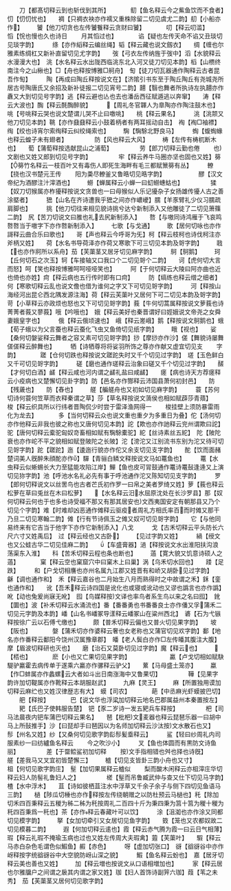 <!-- { "loadSidebar": true } -->
　　刀【都髙切释云到也斩伐到其所】　　　　鱽【鱼名释云今之鮆鱼饮而不食者】忉【忉忉忧也】　　裯【只裯衣袂亦作襦又重株除留二切见虞尤二韵】舠【小船亦作】
　　饕【他刀切贪也左传饕餮释云贪财曰饕】　　　　叨【释云叨滥】　　　慆【恱也慢也久也诗日
　　月其慆过也】　　　　谄【疑也左传天命不谄又丑琰切见琰字韵】　　　绦【亦作縚释云编丝绳】韬【释云藏也说文劔衣】　　绸【缠也尔雅素练绸杠又新补直留切见尤字韵】　　弢【弓衣左传纳旌于弢中】滔【水貌释云水漫漫大也】　洮【水名释云水出陇西临洮东北入河又徒刀切见本韵】槄【山槚终南注今之山楸也】□【舟也释按博雅□舸舟】　匋【徒刀切瓦器通作陶释云古者昆吾作匋】　　　陶【再成曰陶丘释按说文在】【济隂引书东至于陶丘陶丘有尧城尧所居古号陶唐氏又余招及新补徒报二切见宵号二韵】翿【翳也舞者所执诗左执翿亦作纛又大到切见号字韵】逃【释云避也亾也去也潘岳西征赋遁逃以奔窜】　　涛【释云大波也】醄【释云酕醄醉貌】　　　【周礼冬官韗人为臯陶亦作陶注鼓木也】　　　咷【号咷释云哭也说文楚谓儿哭不止曰噭咷】　　桃【释云果名】　　　洮【洮颒又他刀切见本韵】鞉【亦作鼗鼗释云小鼓着柄者有两耳摇动自击】　裪【裪□袖褾】　　　绹【绞也诗宵尔索绹释云纠绞绳索也】
　　騊【騊駼北野良马】　　　蜪【蝮蜪蝝也释云蝗子未有翅者】　　　　　防【风也释云大风】
　　梼【左传有梼杌断木也】　　萄【蒲萄释按选献昆山之浦萄】　　　　　劳【郎刀切释云勤也倦
　　也文剧也又姓又郎到切见号字韵】　　　　　牢【释云养牛马圈亦坚也固也又姓】簩【簩竹名释云一枝百叶又有毒伤人即死生海畔有毛三都赋篻簩有丛】　　　轑【挠也汉书楚元王传
　　阳为羮尽轑釜又鲁晧切见晧字韵】　　　　　　醪【汉文帝纪为酒醪注汁滓酒也】
　　蟧【蝉属释云小蝉一曰虭蟧蟪蛄也】　　　　　猱【奴刀切猴属亦柞獶释按说文贪兽也一曰母猴似人乐记獶杂子女扬雄传獶人古之善涂塈者】　　　峱【山名在齐诗遭我乎峱之间亦作嶩巙】臑【羊豕臂礼少仪习臑疏肩脚也】　　　挑【他刀切往来相见貌诗挑兮达兮新制添入又他雕徒了二切见箫篠二韵】　尻【苦刀切说文曰脽也礼去尻新制添入】　　嗸【与嗷同诗鸿雁于飞哀鸣嗸嗸当于嗷字下亦作嗸新制添入】
　　七歌【与戈通】
　　歌【居何切咏也亦作謌释云曲合乐曰歌也】　　哥【声也释云今呼哥为旡】柯【释云枝柯也诗伐柯注亦斧柄又姓】　　荷【水名书导荷泽亦作荷又寒歌下可三切见本韵及哿字韵】
　　戨【也亦作牁所以系舟】茄【芙蕖茎又居牙切见麻字韵】　　　鴚【鴚鹅】
　　珂【丘何切石之次玉】轲【车接轴又口我口个二切见哿个二韵】　　诃【虎何切大言而怒】呵【笑也释按博雅呵呵哑哑笑也】　　　阿【于何切释云大陵曰阿亦曲也近也倚也亦姓】疴【释云病也五行传时即有口疴】　　　防【缟练也释云缯之细者】何【寒歌切释云乱也说文儋也借为谁何之字又下可切见哿字韵】　　　河【释按山海经河出昆仑西北隅发源注海】荷【释云芙蕖叶又居何下可二切见本韵及哿字韵】苛【小草释云亦政烦也怒也又下可切见哿字韵】莪【牛何切蒿属释按说文萝莪也诗菁菁者莪又蓼莪】哦【吟哦也】　娥【释云美好也秦晋谓好曰娙娥说文帝尧之女舜妻娥皇字也】　　　俄【释云俄顷速也】　峨【释云嵳峨】鹅【释按说文鴚鹅也】蛾【荀子蛾以为父言蚕也释云蚕化飞虫又鱼倚切见纸字韵】
　　睋【视也】　　娑【桑何切媻娑释云舞者之容又素可切见哿字韵】挱【摩挱亦作沙】傞【舞貌诗屡舞傞傞释云醉舞也】　　　牺【诗牺尊将将娑羽所饰之尊亦作献又虚宜切见支
　　字韵】　　　　蹉【仓何切跌也释按说文蹉跎失时又千个切见过字韵】　瑳【玉色鲜白又千可切见哿字韵】　　　磋【磨也通作瑳释云治象曰磋又千个切见过字韵】　　醝【才何切白酒】鹾【释云咸也河内谓之鹾礼盐曰咸鹾】　　瘥【病也诗天方荐瘥释云小疫病也又楚懈切见卦字韵】防【邑名亦作酂释云沛国县萧何初封邑】　　防【残薉也】　　防【舂也】
　　艖【艑艖舟也又初如切见麻字韵】　　　蓑【苏何切诗何蓑何笠草而衣释秦谓之草】莎【草名释按说文薃侯也相如赋薜莎青薠】　　梭【释云织具所以行纬者晋陶侃少时尝于雷泽渔网得一
　　梭挂壁上须防暴雷雨化为龙去】　　　　多【当何切释云众也说文重也重夕为多重日为叠】佗【汤何切亦作他释云非我也彼之称也又唐何切见本韵】詑【欺也亦作訑释云兖州谓欺曰詑】驼【唐何切释云槖驼匈奴竒畜相如赋有騊駼橐驼】紽【丝诗素丝五紽】　陀【陂陀衰也亦作岮不平之貌相如赋登陂陀之长陂】沱【滂沱又江别流书东别为沱又待可切见哿字韵】跎【蹉跎】迤【逶迤行貌亦作佗又余支切见支字韵】　　酡【饮而面赭楚词美人旣醉朱顔酡亦作】驒【青骊白鳞文释按说文马如鼍鱼也】　　　鼍【水虫释云似蜥蜴长大力至猛能攻陷江岸】鱓【鱼也皮可冐鼓通作鼍诗鼍鼔逢逄又上演切见狝字韵】池【呼池水名礼必先有事于呼池通作沱又陈知切见支字韵】　　　罗【郎何切释说文以丝罟鸟也古者芒氏初作罗一曰帛之美者罗绮又姓】萝【莪也释云松萝在草曰兎丝在木曰松萝】　　【水名释云汨水屈原沈处在长沙罗县】那【奴何切释云何也于也多也诗受福不那又有那其居安也文西夷国安定有朝那县又乃个切见个字韵】难【时难却凶恶通作傩释云驱疫者周礼方相氏率百而时傩又那干乃旦二切见寒翰二韵】傩【行有节诗佩玉之傩又奴可切见哿字韵】　　它【与他同易终来有它吉当于他字下亦作它新制添入】八戈　　　戈【古禾切释云平头防长六尺六寸又姓禹后】　过【释云经也又古卧】
　　【见过字韵又姓】　　　緺【绶文也又公蛙古华二切见佳麻二韵】　　【车盛膏器】濄【释按说文水出淮阳扶沟浪荡渠东入淮】　　科【苦禾切释云程也条也断也】
　　薖【寛大貌又饥意诗硕人之薖】　　　　窠【释云空也窠窟穴中曰窠木上曰巢】涡【乌禾切水回也】　　踒【足跌】　　　和【户戈切相譍也亦州名属九江郡又姓晋有和峤又胡卧见过字韵】　　龢【调也通作和】　禾【释云嘉谷也二月始生八月而熟得时之中故谓之禾】鉌【銮也通作和】　　讹【吾禾释云诗四国是讹化也或寝或讹动也又谬也譌言也亦作譌】吪【动也兔爰尚寐无吪】　囮【鸟媒释按文译也率鸟者系生鸟以来之名曰囮】　鈋【圜也】波【补禾切释云水涌流也】番【番番勇也书番番良士亦作僠又孚蒲禾二切见元字韵及本韵】嶓【山名书嶓冢导漾释云嶓冢山在粱州西北】　碆【石为弋镞释按徐广云以石傅弋缴也】
　　颇【普禾切释云偏也又普火切见果字韵】　　坡【阪也】　　　　媻【蒲禾切亦作婆释云奢也女老称也又蒲官切见欢字韵】鄱【地名亦作番释云鄱阳今饶州汉属豫章郡】　皤【老人鬓白亦作□左传皤其腹注大腹】　　摩【眉波切释研也灭也】　　磨【治石又莫卧切见过字韵】魔【释云也】
　　【桮也】　　　　麽【小也又亡果切见果字韵】　　　　　　　驘【卢戈切相如赋駃騠驴驘霍去病传单于遂乘六驘亦作骡释云驴父】　　蔂【马母盛土笼亦】
　　蠃【作□蚌属亦作蠡螺云大者如斗出日南涨海中又鲁果切】　　　　　鞾【见果字韵许加切鞮属亦作靴释云本胡服赵武】
　　九麻【灵王】
　　麻【所置独用谟加切释云麻纻也又姓汉律歴志有大】　蟆【司农】　　　　葩【中丞麻光虾蟆披巴切】
　　舥【释按】　　　　巴【说文华也浮梁加切释云地名巴郡属益州本秦置按左】
　　豝【氏巴子使韩服告楚】　钯【豕二岁诗一发五豝兵车释按】　　　　　杷【司马法晨夜内钯车蒲巴切释云果名】　　琶【枇杷文麦器也释云琵琶乐器一曰胡中马上所鼔推手】沙【曰琵却手曰琶因以为名师加切释云沙汰按文水散石也又】　　　髿【州名又姓】纱【又桑何切见歌字韵髟髿髪埀释云】　　　鲨【轻曰纱周礼内司服素纱一曰纺纑鱼名释云
　　今之吹沙小】　　　叉【鱼也体圆而有黒防文诗鱼丽】　　　　　差【于罶鲿鲨初加切释
　　按文手指相错也舛也择也诗旣】　　　　艖【差我马又叉宜初皆楚懈三】
　　樝【切见支皆卦三韵小舟也又寸】　　　　　柤【何切见歌字韵庄】　髽【加切果属释云樝似
　　梨而酸木闲释云亦柤滓庄华切释云妇人防髻礼鲁妇人之】　　　　　槎【髽而吊鲁臧武仲与查又仕下切见马字韵】　楂【水中浮木】　　苴【诗如彼栖苴注水中浮草又千余子余子与侧下四切见鱼语马三韵】　　檛【陟瓜切棰也亦作释按左传绕朝赠之以防杜预云马檛也】秅【除加切禾四百秉释云五稯为秭二秭为秅按周礼二百四十斤为秉四秉为筥十筥为稯十稯为秅四百秉爲一秅也】茶【亦作释云春藏叶可以饮】　　　涂【沮洳也亦作涂又同都切见模字韵】
　　拏【女加切牵引又女居切见鱼字韵】　　笯【笼也又农都奴故二切见模暮二韵】
　　遐【何加切释云逺也】霞【释云赤气腾为霞一曰云日气相薄】　　　瑕【释云礼瑕不掩瑜玉病也过也又姓左传周大夫瑕禽】蕸【芙蕖叶】　　騢【释云马赤白杂色毛谓色似鰕鱼】赮【赤色】　　　呀【虚加切张口】　谺【谽谺谷中亦作岈释按字统谽谺谷中大空貌防岈山深之貌】　　　鰕【鱼名释云蚡也】　嘉【居牙切释云美也善也又姓】
　　加【释云増也按说文从口语相増加也】　　　家【释云居也尔雅牖户之间谓之扆其内谓之家又姓】珈【妇人首饰诗副笄六珈】葭【苇之未秀】　茄【芙蕖茎又居何切见歌字韵】
